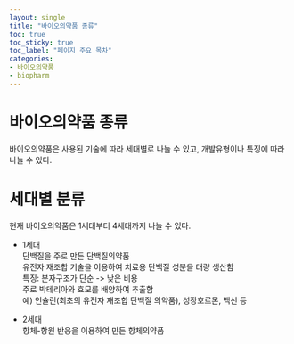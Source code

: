 ```yaml
---
layout: single
title: "바이오의약품 종류" 
toc: true
toc_sticky: true
toc_label: "페이지 주요 목차"
categories:
- 바이오의약품
- biopharm
---
```


# 바이오의약품 종류
바이오의약품은 사용된 기술에 따라 세대별로 나눌 수 있고, 개발유형이나 특징에 따라 나눌 수 있다.

# 세대별 분류
현재 바이오의약품은 1세대부터 4세대까지 나눌 수 있다.


- 1세대  
단백질을 주로 만든 단백질의약품  
유전자 재조합 기술을 이용하여 치료용 단백질 성분을 대량 생산함  
특징: 분자구조가 단순 -> 낮은 비용  
      주로 박테리아와 효모를 배양하여 추출함  
예) 인슐린(최초의 유전자 재조합 단백질 의약품), 성장호르몬, 백신 등


- 2세대  
항체-항원 반응을 이용하여 만든 항체의약품  

